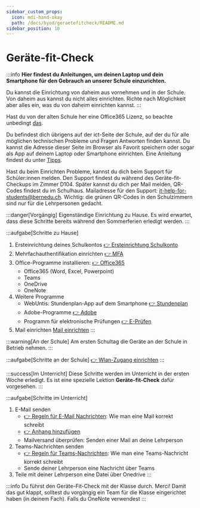 ```yaml
---
sidebar_custom_props:
  icon: mdi-hand-okay
  path: /docs/byod/geraetefitcheck/README.md
sidebar_position: 10
---
```


# Geräte-fit-Check

:::info
**Hier findest du Anleitungen, um deinen Laptop und dein Smartphone für den Gebrauch an unserer Schule einzurichten.**

Du kannst die Einrichtung von daheim aus vornehmen und in der Schule. Von daheim aus kannst du nicht alles einrichten. Richte nach Möglichkeit aber alles ein, was du von daheim einrichten kannst.
:::

Hast du von der alten Schule her eine Office365 Lizenz, so beachte unbedingt [das](../../microsoft365/installationsprobleme/README.md).

Du befindest dich übrigens auf der ict-Seite der Schule, auf der du für alle möglichen technischen Probleme und Fragen Antworten finden kannst. Du kannst die Adresse dieser Seite im Browser als Favorit speichern oder sogar als App auf deinem Laptop oder Smartphone einrichten. Eine Anleitung findest du unter [Tipps](../../tipps/01-webseite-als-app/README.md).

Hast du beim Einrichten Probleme, kannst du dich beim Support für Schüler:innen melden. Den Support findest du während des Geräte-fit-Checkups im Zimmer D104. Später kannst du dich per Mail melden, QR-Codes findest du im Schulhaus. Mailadresse für den Support: [it-help-for-students@bernedu.ch](mailto:it-help-for-students@bernedu.ch). Wichtig: die grünen QR-Codes in den Schulzimmern sind nur für die Lehrpersonen gedacht.

<Tabs>
<TabItem value="home" label="1. Vorgängig" default>

:::danger[Vorgängig]
Eigenständige Einrichtung zu Hause. Es wird erwartet, dass diese Schritte bereits während den Sommerferien erledigt werden.
:::

:::aufgabe[Schritte zu Hause]

1. Ersteinrichtung deines Schulkontos [👉 Ersteinrichtung Schulkonto](../schulkonto/README.md)
2. Mehrfachauthentifikation einrichten [👉 MFA](../schulkonto/mfa/README.md)
3. Office-Programme installieren: [👉 Office365](http://portal.office.com/)
   - Office365 (Word, Excel, Powerpoint)
   - Teams
   - OneDrive
   - OneNote
4. Weitere Programme
   - WebUntis: Stundenplan-App auf dem Smartphone [👉 Stundenplan](../stundenplan/)
   - Adobe-Programme [👉 Adobe](../../anderesoftware/adobe)
   - Programm für elektronische Prüfungen [👉 E-Prüfen](../../infra/digitales%20prüfen)
5. Mail einrichten [Mail einrichten](../mail/e-mail-einstellungen/README.md)
:::

</TabItem>
<TabItem value="school" label="2. Am ersten Schultag">

:::warning[An der Schule]
Am ersten Schultag die Geräte an der Schule in Betrieb nehmen.
:::

:::aufgabe[Schritte an der Schule]
[👉 Wlan-Zugang einrichten](../wlan/README.md)
:::

</TabItem>
<TabItem value="geräte-fit-check" label="3. Geräte-Fit-Check">

:::success[Im Unterricht]
Diese Schritte werden im Unterricht in der ersten Woche erledigt. Es ist eine spezielle Lektion __Geräte-fit-Check__ dafür vorgesehen.
:::

:::aufgabe[Schritte im Unterricht]
1. E-Mail senden
   - [👉 Regeln für E-Mail Nachrichten](../../infra/email/README.md#e-mail): Wie man eine Mail korrekt schreibt
   - [👉 Anhang hinzufügen](../../infra/email/dateien-versenden.md)
   - Mailversand überprüfen: Senden einer Mail an deine Lehrperson
2. Teams-Nachrichten senden
   - [👉 Regeln für Teams-Nachrichten](../../infra/email/README.md#teams): Wie man eine Teams-Nachricht korrekt schreibt
   - Sende deiner Lehrperson eine Nachricht über Teams
3. Teile mit deiner Lehrperson eine Datei über Onedrive
:::

</TabItem>
<TabItem value="lehrer:innen" label="4. Für Lehrer:innen">

:::info
Du führst den Geräte-Fit-Check mit der Klasse durch. Merci!
Damit das gut klappt, solltest du vorgängig ein Team für die Klasse eingerichtet haben (in deinem Fach). Falls du OneNote verwendest
:::

</TabItem>
</Tabs>
